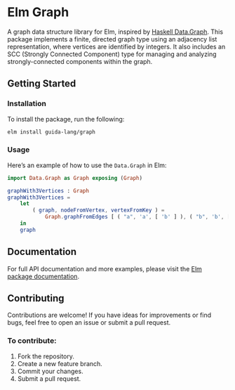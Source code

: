 # Elm Graph

A graph data structure library for Elm, inspired by [Haskell Data.Graph](https://hackage.haskell.org/package/containers-0.7/docs/Data-Graph.html). This package implements a finite, directed graph type using an adjacency list representation, where vertices are identified by integers. It also includes an SCC (Strongly Connected Component) type for managing and analyzing strongly-connected components within the graph.

## Getting Started

### Installation

To install the package, run the following:

```bash
elm install guida-lang/graph
```

### Usage

Here’s an example of how to use the `Data.Graph` in Elm:

```elm
import Data.Graph as Graph exposing (Graph)

graphWith3Vertices : Graph
graphWith3Vertices =
    let
        ( graph, nodeFromVertex, vertexFromKey ) =
            Graph.graphFromEdges [ ( "a", 'a', [ 'b' ] ), ( "b", 'b', [ 'c' ] ), ( "c", 'c', [] ) ]
    in
    graph
```

## Documentation

For full API documentation and more examples, please visit the
[Elm package documentation](https://package.elm-lang.org/packages/guida-lang/graph/1.0.0).

## Contributing

Contributions are welcome! If you have ideas for improvements or find bugs, feel free to open an
issue or submit a pull request.

### To contribute:

1. Fork the repository.
2. Create a new feature branch.
3. Commit your changes.
4. Submit a pull request.
